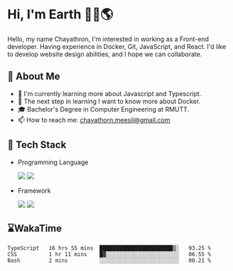 # Hi, I'm Earth 👋🏽🌎
Hello, my name Chayathron, I'm interested in
working as a Front-end developer.
Having experience in Docker, Git, JavaScript,
and React. I'd like to develop website design
abilities, and I hope we can collaborate.


## 🎃 About Me

- 🌱 I'm currently learning more about Javascript and Typescript.
- 🦘 The next step in learning I want to know more about Docker.
- 🎓 Bachelor's Degree in Computer Engineering at RMUTT.
- 📫 How to reach me: chayathorn.meesil@gmail.com

## 💾 Tech Stack
- Programming Language
  <p>

    <img src="https://img.shields.io/badge/JavaScript-3B4248?style=for-the-badge&logo=JavaScript" />
    <img src="https://img.shields.io/badge/typescript-3C5E95?style=for-the-badge&logo=typescript&logoColor=white" />

  </p>
- Framework
  <p>

    <img src="https://img.shields.io/badge/React-3B4248?style=for-the-badge&logo=react" />
    <img src="https://img.shields.io/badge/Vue-3B4248?style=for-the-badge&logo=Vue.js&logoColor=#4FC08D" />
    
  </p>

## ⌛WakaTime
<!--START_SECTION:waka-->

```text
TypeScript   16 hrs 55 mins  ███████████████████████▒░   93.25 %
CSS          1 hr 11 mins    █▓░░░░░░░░░░░░░░░░░░░░░░░   06.55 %
Bash         2 mins          ░░░░░░░░░░░░░░░░░░░░░░░░░   00.21 %
```

<!--END_SECTION:waka-->

